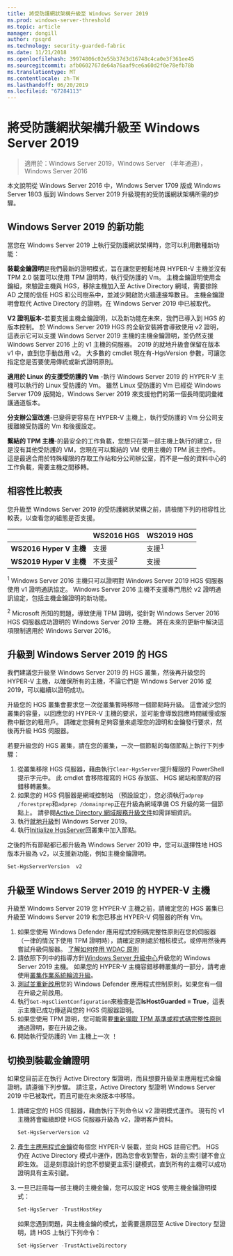 ```yaml
---
title: 將受防護網狀架構升級至 Windows Server 2019
ms.prod: windows-server-threshold
ms.topic: article
manager: dongill
author: rpsqrd
ms.technology: security-guarded-fabric
ms.date: 11/21/2018
ms.openlocfilehash: 39974806c02e55b37d3d16748c4ca0e3f361ee45
ms.sourcegitcommit: afb0602767de64a76aaf9ce6a60d2f0e78efb78b
ms.translationtype: MT
ms.contentlocale: zh-TW
ms.lasthandoff: 06/20/2019
ms.locfileid: "67284113"
---
```

# <a name="upgrade-a-guarded-fabric-to-windows-server-2019"></a>將受防護網狀架構升級至 Windows Server 2019

> 適用於：Windows Server 2019，Windows Server （半年通道），Windows Server 2016

本文說明從 Windows Server 2016 中，Windows Server 1709 版或 Windows Server 1803 版到 Windows Server 2019 升級現有的受防護網狀架構所需的步驟。

## <a name="whats-new-in-windows-server-2019"></a>Windows Server 2019 的新功能

當您在 Windows Server 2019 上執行受防護網狀架構時，您可以利用數種新功能：

**裝載金鑰證明**是我們最新的證明模式，旨在讓您更輕鬆地與 HYPER-V 主機並沒有 TPM 2.0 裝置可以使用 TPM 證明時，執行受防護的 Vm。 主機金鑰證明使用金鑰組，來驗證主機與 HGS，移除主機加入至 Active Directory 網域，需要排除 AD 之間的信任 HGS 和公司樹系中，並減少開啟防火牆連接埠數目。 主機金鑰證明會取代 Active Directory 的證明，在 Windows Server 2019 中已被取代。

**V2 證明版本**-若要支援主機金鑰證明，以及新功能在未來，我們已導入到 HGS 的版本控制。 於 Windows Server 2019 HGS 的全新安裝將會導致使用 v2 證明，這表示它可以支援 Windows Server 2019 主機的主機金鑰證明，並仍然支援 Windows Server 2016 上的 v1 主機的伺服器。 2019 的就地升級會保留在版本 v1 中，直到您手動啟用 v2。 大多數的 cmdlet 現在有-HgsVersion 參數，可讓您指定您是否要使用傳統或新式證明原則。

**適用於 Linux 的支援受防護的 Vm** -執行 Windows Server 2019 的 HYPER-V 主機可以執行的 Linux 受防護的 Vm。 雖然 Linux 受防護的 Vm 已經從 Windows Server 1709 版開始，Windows Server 2019 來支援他們的第一個長時間詞彙維護通道版本。

**分支辦公室改進**-已變得更容易在 HYPER-V 主機上，執行受防護的 Vm 分公司支援離線受防護的 Vm 和後援設定。

**繫結的 TPM 主機**-的最安全的工作負載，您想只在第一部主機上執行的建立，但是沒有其他受防護的 VM，您現在可以繫結的 VM 使用主機的 TPM 該主控件。 這是最適合用於特殊權限的存取工作站和分公司辦公室，而不是一般的資料中心的工作負載，需要主機之間移轉。

## <a name="compatibility-matrix"></a>相容性比較表

您升級至 Windows Server 2019 的受防護網狀架構之前，請檢閱下列的相容性比較表，以查看您的組態是否支援。

|  | WS2016 HGS | WS2019 HGS|
|---|---|---|
|**WS2016 Hyper V 主機** | 支援 | 支援<sup>1</sup>|
|**WS2019 Hyper V 主機** | 不支援<sup>2</sup> | 支援|

<sup>1</sup> Windows Server 2016 主機只可以證明對 Windows Server 2019 HGS 伺服器使用 v1 證明通訊協定。 Windows Server 2016 主機不支援專門用於 v2 證明通訊協定，包括主機金鑰證明的新功能。

<sup>2</sup> Microsoft 所知的問題，導致使用 TPM 證明，從針對 Windows Server 2016 HGS 伺服器成功證明的 Windows Server 2019 主機。 將在未來的更新中解決這項限制適用於 Windows Server 2016。

## <a name="upgrade-hgs-to-windows-server-2019"></a>升級到 Windows Server 2019 的 HGS

我們建議您升級至 Windows Server 2019 的 HGS 叢集，然後再升級您的 HYPER-V 主機，以確保所有的主機，不論它們是 Windows Server 2016 或 2019，可以繼續以證明成功。

升級您的 HGS 叢集會要求您一次從叢集暫時移除一個節點時升級。 這會減少您的叢集的容量，以回應您的 HYPER-V 主機的要求，並可能會導致回應時間緩慢或服務中斷您的租用戶。 請確定您擁有足夠容量來處理您的證明和金鑰發行要求，然後再升級 HGS 伺服器。

若要升級您的 HGS 叢集，請在您的叢集，一次一個節點的每個節點上執行下列步驟：

1.  從叢集移除 HGS 伺服器，藉由執行`Clear-HgsServer`提升權限的 PowerShell 提示字元中。 此 cmdlet 會移除複寫的 HGS 存放區、 HGS 網站和節點的容錯移轉叢集。
2.  如果您的 HGS 伺服器是網域控制站 （預設設定），您必須執行`adprep /forestprep`和`adprep /domainprep`正在升級為網域準備 OS 升級的第一個節點上。 請參閱[Active Directory 網域服務升級文件](https://docs.microsoft.com/windows-server/identity/ad-ds/deploy/upgrade-domain-controllers#supported-in-place-upgrade-paths)如需詳細資訊。
3.  執行[就地升級](../../get-started-19/install-upgrade-migrate-19.md)到 Windows Server 2019。
4.  執行[Initialize HgsServer](guarded-fabric-configure-additional-hgs-nodes.md)回叢集中加入節點。

之後的所有節點都已都升級為 Windows Server 2019 中，您可以選擇性地 HGS 版本升級為 v2，以支援新功能，例如主機金鑰證明。

```powershell
Set-HgsServerVersion  v2
```

## <a name="upgrade-hyper-v-hosts-to-windows-server-2019"></a>升級至 Windows Server 2019 的 HYPER-V 主機

升級至 Windows Server 2019 您 HYPER-V 主機之前，請確定您的 HGS 叢集已升級至 Windows Server 2019 和您已移出 HYPER-V 伺服器的所有 Vm。

1.  如果您使用 Windows Defender 應用程式控制碼完整性原則在您的伺服器 （一律的情況下使用 TPM 證明時），請確定原則處於稽核模式，或停用然後再嘗試升級伺服器。 [了解如何停用 WDAC 原則](https://docs.microsoft.com/windows/security/threat-protection/windows-defender-application-control/disable-windows-defender-application-control-policies)
2.  請依照下列中的指導方針[Windows Server 升級中心](http://aka.ms/upgradecenter)升級您的 Windows Server 2019 主機。 如果您的 HYPER-V 主機容錯移轉叢集的一部分，請考慮使用[叢集作業系統輪流升級](../../failover-clustering/Cluster-Operating-System-Rolling-Upgrade.md)。
3.  [測試並重新啟用](https://docs.microsoft.com/windows/security/threat-protection/windows-defender-application-control/audit-windows-defender-application-control-policies)您的 Windows Defender 應用程式控制原則，如果您有一個在升級之前啟用。
4.  執行`Get-HgsClientConfiguration`來檢查是否**IsHostGuarded = True**，這表示主機已成功傳遞與您的 HGS 伺服器證明。
5.  如果您使用 TPM 證明，您可能需要[重新擷取 TPM 基準或程式碼完整性原則](guarded-fabric-add-host-information-for-tpm-trusted-attestation.md)通過證明，要在升級之後。
6.  開始執行受防護的 Vm 主機上一次 ！

## <a name="switch-to-host-key-attestation"></a>切換到裝載金鑰證明

如果您目前正在執行 Active Directory 型證明，而且想要升級至主應用程式金鑰證明，請遵循下列步驟。 請注意，Active Directory 型證明 Windows Server 2019 中已被取代，而且可能在未來版本中移除。

1.  請確定您的 HGS 伺服器，藉由執行下列命令以 v2 證明模式運作。 現有的 v1 主機將會繼續即使 HGS 伺服器升級為 v2，證明客戶資料。

    ```powershell
    Set-HgsServerVersion v2
    ```

2.  [產生主應用程式金鑰](guarded-fabric-create-host-key.md)從每個您 HYPER-V 裝載，並向 HGS 註冊它們。 HGS 仍在 Active Directory 模式中運作，因為您會收到警告，新的主索引鍵不會立即生效。 這是刻意設計的您不想變更主索引鍵模式，直到所有的主機可以成功證明具有主索引鍵。

3.  一旦已註冊每一部主機的主機金鑰，您可以設定 HGS 使用主機金鑰證明模式：

    ```powershell
    Set-HgsServer -TrustHostKey
    ```

    如果您遇到問題，與主機金鑰的模式，並需要還原回至 Active Directory 型證明，請 HGS 上執行下列命令：

    ```powershell
    Set-HgsServer -TrustActiveDirectory
    ```